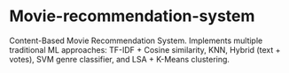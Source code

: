 # Movie-recommendation-system
Content-Based Movie Recommendation System. Implements multiple traditional ML approaches: TF-IDF + Cosine similarity, KNN, Hybrid (text + votes), SVM genre classifier, and LSA + K-Means clustering.
